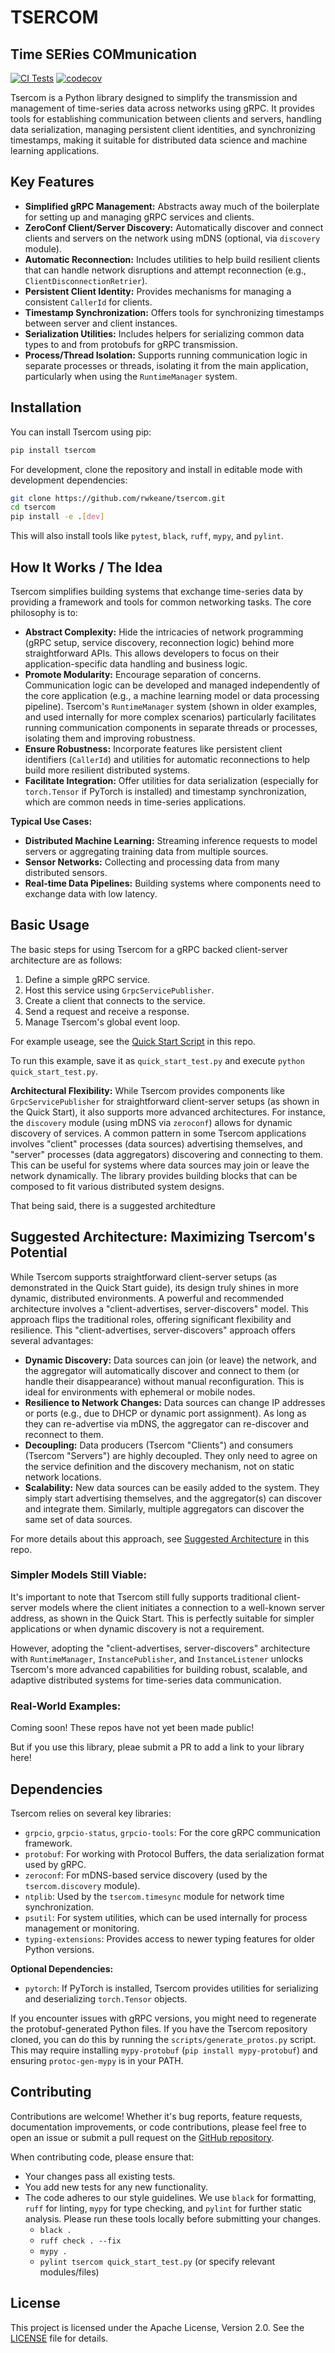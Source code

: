 # TSERCOM
## Time SERies COMmunication

[![CI Tests](https://github.com/rwkeane/tsercom/actions/workflows/python-tests.yml/badge.svg)](https://github.com/rwkeane/tsercom/actions/workflows/python-tests.yml)
[![codecov](https://codecov.io/gh/rwkeane/tsercom/branch/main/graph/badge.svg)](https://codecov.io/gh/rwkeane/tsercom)

Tsercom is a Python library designed to simplify the transmission and management of time-series data across networks using gRPC. It provides tools for establishing communication between clients and servers, handling data serialization, managing persistent client identities, and synchronizing timestamps, making it suitable for distributed data science and machine learning applications.

## Key Features

*   **Simplified gRPC Management:** Abstracts away much of the boilerplate for setting up and managing gRPC services and clients.
*   **ZeroConf Client/Server Discovery:** Automatically discover and connect clients and servers on the network using mDNS (optional, via `discovery` module).
*   **Automatic Reconnection:** Includes utilities to help build resilient clients that can handle network disruptions and attempt reconnection (e.g., `ClientDisconnectionRetrier`).
*   **Persistent Client Identity:** Provides mechanisms for managing a consistent `CallerId` for clients.
*   **Timestamp Synchronization:** Offers tools for synchronizing timestamps between server and client instances.
*   **Serialization Utilities:** Includes helpers for serializing common data types to and from protobufs for gRPC transmission.
*   **Process/Thread Isolation:** Supports running communication logic in separate processes or threads, isolating it from the main application, particularly when using the `RuntimeManager` system.

## Installation

You can install Tsercom using pip:
```bash
pip install tsercom
```

For development, clone the repository and install in editable mode with development dependencies:
```bash
git clone https://github.com/rwkeane/tsercom.git
cd tsercom
pip install -e .[dev]
```
This will also install tools like `pytest`, `black`, `ruff`, `mypy`, and `pylint`.

## How It Works / The Idea

Tsercom simplifies building systems that exchange time-series data by providing a framework and tools for common networking tasks. The core philosophy is to:

*   **Abstract Complexity:** Hide the intricacies of network programming (gRPC setup, service discovery, reconnection logic) behind more straightforward APIs. This allows developers to focus on their application-specific data handling and business logic.
*   **Promote Modularity:** Encourage separation of concerns. Communication logic can be developed and managed independently of the core application (e.g., a machine learning model or data processing pipeline). Tsercom's `RuntimeManager` system (shown in older examples, and used internally for more complex scenarios) particularly facilitates running communication components in separate threads or processes, isolating them and improving robustness.
*   **Ensure Robustness:** Incorporate features like persistent client identifiers (`CallerId`) and utilities for automatic reconnections to help build more resilient distributed systems.
*   **Facilitate Integration:** Offer utilities for data serialization (especially for `torch.Tensor` if PyTorch is installed) and timestamp synchronization, which are common needs in time-series applications.

**Typical Use Cases:**
*   **Distributed Machine Learning:** Streaming inference requests to model servers or aggregating training data from multiple sources.
*   **Sensor Networks:** Collecting and processing data from many distributed sensors.
*   **Real-time Data Pipelines:** Building systems where components need to exchange data with low latency.

## Basic Usage

The basic steps for using Tsercom for a gRPC backed client-server architecture are as follows:
1. Define a simple gRPC service.
2. Host this service using `GrpcServicePublisher`.
3. Create a client that connects to the service.
4. Send a request and receive a response.
5. Manage Tsercom's global event loop.

For example useage, see the [Quick Start Script](https://github.com/rwkeane/tsercom/blob/main/quick_start_test.py) in this repo.

To run this example, save it as `quick_start_test.py` and execute `python quick_start_test.py`.

**Architectural Flexibility:**
While Tsercom provides components like `GrpcServicePublisher` for straightforward client-server setups (as shown in the Quick Start), it also supports more advanced architectures. For instance, the `discovery` module (using mDNS via `zeroconf`) allows for dynamic discovery of services. A common pattern in some Tsercom applications involves "client" processes (data sources) advertising themselves, and "server" processes (data aggregators) discovering and connecting to them. This can be useful for systems where data sources may join or leave the network dynamically. The library provides building blocks that can be composed to fit various distributed system designs.

That being said, there is a suggested architedture 

## Suggested Architecture: Maximizing Tsercom's Potential

While Tsercom supports straightforward client-server setups (as demonstrated in the Quick Start guide), its design truly shines in more dynamic, distributed environments. A powerful and recommended architecture involves a "client-advertises, server-discovers" model. This approach flips the traditional roles, offering significant flexibility and resilience. This "client-advertises, server-discovers" approach offers several advantages:

*   **Dynamic Discovery:** Data sources can join (or leave) the network, and the aggregator will automatically discover and connect to them (or handle their disappearance) without manual reconfiguration. This is ideal for environments with ephemeral or mobile nodes.
*   **Resilience to Network Changes:** Data sources can change IP addresses or ports (e.g., due to DHCP or dynamic port assignment). As long as they can re-advertise via mDNS, the aggregator can re-discover and reconnect to them.
*   **Decoupling:** Data producers (Tsercom "Clients") and consumers (Tsercom "Servers") are highly decoupled. They only need to agree on the service definition and the discovery mechanism, not on static network locations.
*   **Scalability:** New data sources can be easily added to the system. They simply start advertising themselves, and the aggregator(s) can discover and integrate them. Similarly, multiple aggregators can discover the same set of data sources.

For more details about this approach, see [Suggested Architecture](https://github.com/rwkeane/tsercom/blob/main/suggested_architecture.md) in this repo.

### Simpler Models Still Viable:

It's important to note that Tsercom still fully supports traditional client-server models where the client initiates a connection to a well-known server address, as shown in the Quick Start. This is perfectly suitable for simpler applications or when dynamic discovery is not a requirement.

However, adopting the "client-advertises, server-discovers" architecture with `RuntimeManager`, `InstancePublisher`, and `InstanceListener` unlocks Tsercom's more advanced capabilities for building robust, scalable, and adaptive distributed systems for time-series data communication.

### Real-World Examples:

Coming soon! These repos have not yet been made public!

But if you use this library, pleae submit a PR to add a link to your library here!

## Dependencies

Tsercom relies on several key libraries:

*   `grpcio`, `grpcio-status`, `grpcio-tools`: For the core gRPC communication framework.
*   `protobuf`: For working with Protocol Buffers, the data serialization format used by gRPC.
*   `zeroconf`: For mDNS-based service discovery (used by the `tsercom.discovery` module).
*   `ntplib`: Used by the `tsercom.timesync` module for network time synchronization.
*   `psutil`: For system utilities, which can be used internally for process management or monitoring.
*   `typing-extensions`: Provides access to newer typing features for older Python versions.

**Optional Dependencies:**

*   `pytorch`: If PyTorch is installed, Tsercom provides utilities for serializing and deserializing `torch.Tensor` objects.

If you encounter issues with gRPC versions, you might need to regenerate the protobuf-generated Python files. If you have the Tsercom repository cloned, you can do this by running the `scripts/generate_protos.py` script. This may require installing `mypy-protobuf` (`pip install mypy-protobuf`) and ensuring `protoc-gen-mypy` is in your PATH.

## Contributing

Contributions are welcome! Whether it's bug reports, feature requests, documentation improvements, or code contributions, please feel free to open an issue or submit a pull request on the [GitHub repository](https://github.com/rwkeane/tsercom).

When contributing code, please ensure that:
*   Your changes pass all existing tests.
*   You add new tests for any new functionality.
*   The code adheres to our style guidelines. We use `black` for formatting, `ruff` for linting, `mypy` for type checking, and `pylint` for further static analysis. Please run these tools locally before submitting your changes.
    *   `black .`
    *   `ruff check . --fix`
    *   `mypy .`
    *   `pylint tsercom quick_start_test.py` (or specify relevant modules/files)

## License

This project is licensed under the Apache License, Version 2.0. See the [LICENSE](https://github.com/rwkeane/tsercom/blob/main/LICENSE) file for details.
